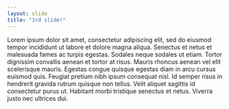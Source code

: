 ```yaml
---
layout: slide
title: "3rd slide!"
---
```

Lorem ipsum dolor sit amet, consectetur adipiscing elit, sed do eiusmod tempor incididunt ut labore et dolore magna aliqua. Senectus et netus et malesuada fames ac turpis egestas. Sodales neque sodales ut etiam. Tortor dignissim convallis aenean et tortor at risus. Mauris rhoncus aenean vel elit scelerisque mauris. Egestas congue quisque egestas diam in arcu cursus euismod quis. Feugiat pretium nibh ipsum consequat nisl. Id semper risus in hendrerit gravida rutrum quisque non tellus. Velit aliquet sagittis id consectetur purus ut. Habitant morbi tristique senectus et netus. Viverra justo nec ultrices dui.
